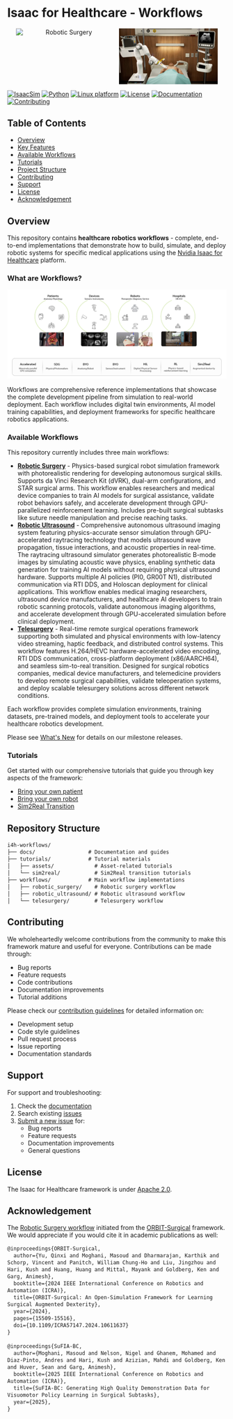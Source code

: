 # Isaac for Healthcare - Workflows

<p align="center" style="display: flex; justify-content: center; gap: 10px;">
  <img src="./docs/source/surgery.png" alt="Robotic Surgery" style="width: 45%; height: auto; aspect-ratio: 16/9; object-fit: cover;" />
  <img src="./docs/source/ultrasound.jpg" alt="Robotic Ultrasound" style="width: 45%; height: auto; aspect-ratio: 16/9; object-fit: cover;" />
</p>

[![IsaacSim](https://img.shields.io/badge/IsaacSim-4.5.0-silver.svg)](https://docs.isaacsim.omniverse.nvidia.com/4.5.0/index.html)
[![Python](https://img.shields.io/badge/python-3.10-blue.svg)](https://docs.python.org/3/whatsnew/3.10.html)
[![Linux platform](https://img.shields.io/badge/platform-linux--64-orange.svg)](https://releases.ubuntu.com/22.04/)
[![License](https://img.shields.io/badge/license-Apache--2.0-yellow.svg)](https://opensource.org/license/apache-2-0)
[![Documentation](https://img.shields.io/badge/docs-latest-brightgreen.svg)](https://github.com/isaac-for-healthcare/i4h-workflows/tree/main/docs)
[![Contributing](https://img.shields.io/badge/contributions-welcome-brightgreen.svg)](./CONTRIBUTING.md)

## Table of Contents
- [Overview](#overview)
- [Key Features](#key-features)
- [Available Workflows](#available-workflows)
- [Tutorials](#tutorials)
- [Project Structure](#project-structure)
- [Contributing](#contributing)
- [Support](#support)
- [License](#license)
- [Acknowledgement](#acknowledgement)

## Overview

This repository contains **healthcare robotics workflows** - complete, end-to-end implementations that demonstrate how to build, simulate, and deploy robotic systems for specific medical applications using the [Nvidia Isaac for Healthcare](https://github.com/isaac-for-healthcare) platform.

### What are Workflows?

![Key features](./docs/source/key_features.jpg)

Workflows are comprehensive reference implementations that showcase the complete development pipeline from simulation to real-world deployment. Each workflow includes digital twin environments, AI model training capabilities, and deployment frameworks for specific healthcare robotics applications.

### Available Workflows
This repository currently includes three main workflows:

- **[Robotic Surgery](./workflows/robotic_surgery/README.md)** - Physics-based surgical robot simulation framework with photorealistic rendering for developing autonomous surgical skills. Supports da Vinci Research Kit (dVRK), dual-arm configurations, and STAR surgical arms. This workflow enables researchers and medical device companies to train AI models for surgical assistance, validate robot behaviors safely, and accelerate development through GPU-parallelized reinforcement learning. Includes pre-built surgical subtasks like suture needle manipulation and precise reaching tasks.
- **[Robotic Ultrasound](./workflows/robotic_ultrasound/README.md)** - Comprehensive autonomous ultrasound imaging system featuring physics-accurate sensor simulation through GPU-accelerated raytracing technology that models ultrasound wave propagation, tissue interactions, and acoustic properties in real-time. The raytracing ultrasound simulator generates photorealistic B-mode images by simulating acoustic wave physics, enabling synthetic data generation for training AI models without requiring physical ultrasound hardware. Supports multiple AI policies (PI0, GR00T N1), distributed communication via RTI DDS, and Holoscan deployment for clinical applications. This workflow enables medical imaging researchers, ultrasound device manufacturers, and healthcare AI developers to train robotic scanning protocols, validate autonomous imaging algorithms, and accelerate development through GPU-accelerated simulation before clinical deployment.
- **[Telesurgery](./workflows/telesurgery/README.md)** - Real-time remote surgical operations framework supporting both simulated and physical environments with low-latency video streaming, haptic feedback, and distributed control systems. This workflow features H.264/HEVC hardware-accelerated video encoding, RTI DDS communication, cross-platform deployment (x86/AARCH64), and seamless sim-to-real transition. Designed for surgical robotics companies, medical device manufacturers, and telemedicine providers to develop remote surgical capabilities, validate teleoperation systems, and deploy scalable telesurgery solutions across different network conditions.

Each workflow provides complete simulation environments, training datasets, pre-trained models, and deployment tools to accelerate your healthcare robotics development.

Please see [What's New](./docs/source/whatsnew_0_1_0.md) for details on our milestone releases.

### Tutorials

Get started with our comprehensive tutorials that guide you through key aspects of the framework:
- [Bring your own patient](./tutorials/assets/bring_your_own_patient/README.md)
- [Bring your own robot](./tutorials/assets/bring_your_own_robot)
- [Sim2Real Transition](./tutorials/sim2real/README.md)

## Repository Structure

```
i4h-workflows/
├── docs/                 # Documentation and guides
├── tutorials/            # Tutorial materials
│   ├── assets/             # Asset-related tutorials
│   └── sim2real/           # Sim2Real transition tutorials
├── workflows/            # Main workflow implementations
│   ├── robotic_surgery/    # Robotic surgery workflow
│   ├── robotic_ultrasound/ # Robotic ultrasound workflow
│   └── telesurgery/        # Telesurgery workflow
```

## Contributing

We wholeheartedly welcome contributions from the community to make this framework mature and useful for everyone. Contributions can be made through:

- Bug reports
- Feature requests
- Code contributions
- Documentation improvements
- Tutorial additions

Please check our [contribution guidelines](./CONTRIBUTING.md) for detailed information on:
- Development setup
- Code style guidelines
- Pull request process
- Issue reporting
- Documentation standards

## Support

For support and troubleshooting:

1. Check the [documentation](https://github.com/isaac-for-healthcare/i4h-workflows/tree/main/docs)
2. Search existing [issues](https://github.com/isaac-for-healthcare/i4h-workflows/issues)
3. [Submit a new issue](https://github.com/isaac-for-healthcare/i4h-workflows/issues/new) for:
   - Bug reports
   - Feature requests
   - Documentation improvements
   - General questions

## License

The Isaac for Healthcare framework is under [Apache 2.0](./LICENSE).

## Acknowledgement

The [Robotic Surgery workflow](./workflows/robotic_surgery/) initiated from the [ORBIT-Surgical](https://orbit-surgical.github.io/) framework. We would appreciate if you would cite it in academic publications as well:

```
@inproceedings{ORBIT-Surgical,
  author={Yu, Qinxi and Moghani, Masoud and Dharmarajan, Karthik and Schorp, Vincent and Panitch, William Chung-Ho and Liu, Jingzhou and Hari, Kush and Huang, Huang and Mittal, Mayank and Goldberg, Ken and Garg, Animesh},
  booktitle={2024 IEEE International Conference on Robotics and Automation (ICRA)},
  title={ORBIT-Surgical: An Open-Simulation Framework for Learning Surgical Augmented Dexterity},
  year={2024},
  pages={15509-15516},
  doi={10.1109/ICRA57147.2024.10611637}
}

@inproceedings{SuFIA-BC,
  author={Moghani, Masoud and Nelson, Nigel and Ghanem, Mohamed and Diaz-Pinto, Andres and Hari, Kush and Azizian, Mahdi and Goldberg, Ken and Huver, Sean and Garg, Animesh},
  booktitle={2025 IEEE International Conference on Robotics and Automation (ICRA)},
  title={SuFIA-BC: Generating High Quality Demonstration Data for Visuomotor Policy Learning in Surgical Subtasks},
  year={2025},
}
```
